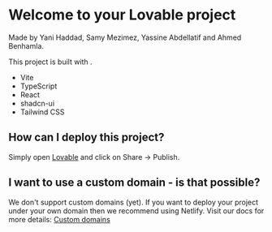 # Welcome to your Lovable project

Made by Yani Haddad, Samy Mezimez, Yassine Abdellatif and Ahmed Benhamla.

This project is built with .

- Vite
- TypeScript
- React
- shadcn-ui
- Tailwind CSS

## How can I deploy this project?

Simply open [Lovable](https://lovable.dev/projects/d53d9950-45e3-4b3f-b2c6-b6a48f39ff56) and click on Share -> Publish.

## I want to use a custom domain - is that possible?

We don't support custom domains (yet). If you want to deploy your project under your own domain then we recommend using Netlify. Visit our docs for more details: [Custom domains](https://docs.lovable.dev/tips-tricks/custom-domain/)
